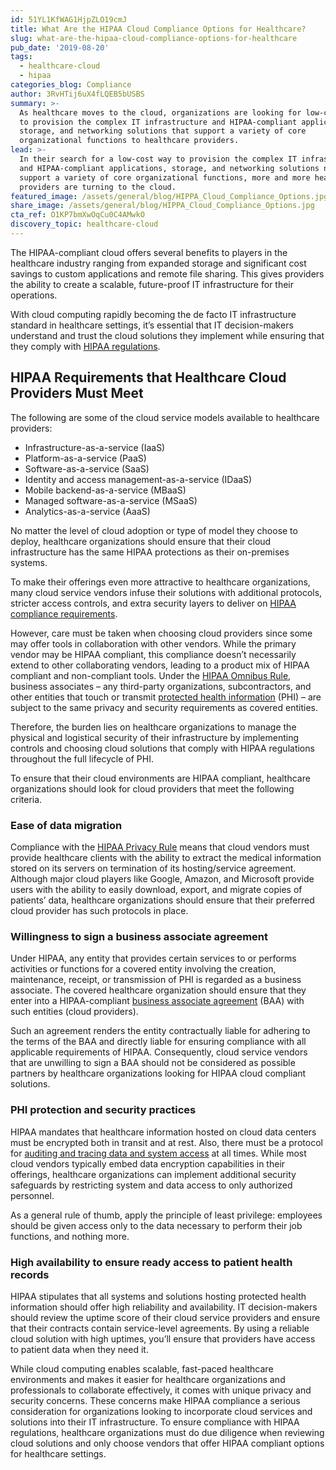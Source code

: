 ```yaml
---
id: 51YL1KfWAG1HjpZLO19cmJ
title: What Are the HIPAA Cloud Compliance Options for Healthcare?
slug: what-are-the-hipaa-cloud-compliance-options-for-healthcare
pub_date: '2019-08-20'
tags:
  - healthcare-cloud
  - hipaa
categories_blog: Compliance
author: 3RvHTij6uX4fLQEB5bUSBS
summary: >-
  As healthcare moves to the cloud, organizations are looking for low-cost ways
  to provision the complex IT infrastructure and HIPAA-compliant applications,
  storage, and networking solutions that support a variety of core
  organizational functions to healthcare providers.
lead: >-
  In their search for a low-cost way to provision the complex IT infrastructure
  and HIPAA-compliant applications, storage, and networking solutions needed to
  support a variety of core organizational functions, more and more healthcare
  providers are turning to the cloud.
featured_image: /assets/general/blog/HIPPA_Cloud_Compliance_Options.jpg
share_image: /assets/general/blog/HIPPA_Cloud_Compliance_Options.jpg
cta_ref: O1KP7bmXwOqCu0C4AMwkO
discovery_topic: healthcare-cloud
---
```

The HIPAA-compliant cloud offers several benefits to players in the healthcare industry ranging from expanded storage and significant cost savings to custom applications and remote file sharing. This gives providers the ability to create a scalable, future-proof IT infrastructure for their operations.

With cloud computing rapidly becoming the de facto IT infrastructure standard in healthcare settings, it’s essential that IT decision-makers understand and trust the cloud solutions they implement while ensuring that they comply with [HIPAA regulations](https://www.hhs.gov/hipaa/for-professionals/index.html).

## HIPAA Requirements that Healthcare Cloud Providers Must Meet

The following are some of the cloud service models available to healthcare providers:

- Infrastructure-as-a-service (IaaS)
- Platform-as-a-service (PaaS)
- Software-as-a-service (SaaS)
- Identity and access management-as-a-service (IDaaS)
- Mobile backend-as-a-service (MBaaS)
- Managed software-as-a-service (MSaaS)
- Analytics-as-a-service (AaaS)

No matter the level of cloud adoption or type of model they choose to deploy, healthcare organizations should ensure that their cloud infrastructure has the same HIPAA protections as their on-premises systems.

To make their offerings even more attractive to healthcare organizations, many cloud service vendors infuse their solutions with additional protocols, stricter access controls, and extra security layers to deliver on [HIPAA compliance requirements](https://datica.com/guide/hipaa/).

However, care must be taken when choosing cloud providers since some may offer tools in collaboration with other vendors. While the primary vendor may be HIPAA compliant, this compliance doesn’t necessarily extend to other collaborating vendors, leading to a product mix of HIPAA compliant and non-compliant tools. Under the [HIPAA Omnibus Rule](https://healthitsecurity.com/news/breaking-down-hipaa-rules-and-regulations-the-omnibus-rule), business associates – any third-party organizations, subcontractors, and other entities that touch or transmit [protected health information](https://datica.com/academy/what-is-protected-health-information-or-phi/) (PHI) – are subject to the same privacy and security requirements as covered entities.   

Therefore, the burden lies on healthcare organizations to manage the physical and logistical security of their infrastructure by implementing controls and choosing cloud solutions that comply with HIPAA regulations throughout the full lifecycle of PHI.

To ensure that their cloud environments are HIPAA compliant, healthcare organizations should look for cloud providers that meet the following criteria.

### Ease of data migration

Compliance with the [HIPAA Privacy Rule](https://www.hhs.gov/hipaa/for-professionals/privacy/index.html) means that cloud vendors must provide healthcare clients with the ability to extract the medical information stored on its servers on termination of its hosting/service agreement. Although major cloud players like Google, Amazon, and Microsoft provide users with the ability to easily download, export, and migrate copies of patients’ data, healthcare organizations should ensure that their preferred cloud provider has such protocols in place.

### Willingness to sign a business associate agreement

Under HIPAA, any entity that provides certain services to or performs activities or functions for a covered entity involving the creation, maintenance, receipt, or transmission of PHI is regarded as a business associate. The covered healthcare organization should ensure that they enter into a HIPAA-compliant [business associate agreement](https://datica.com/academy/business-associate-agreements/) (BAA) with such entities (cloud providers).

Such an agreement renders the entity contractually liable for adhering to the terms of the BAA and directly liable for ensuring compliance with all applicable requirements of HIPAA. Consequently, cloud service vendors that are unwilling to sign a BAA should not be considered as possible partners by healthcare organizations looking for HIPAA cloud compliant solutions.

### PHI protection and security practices

HIPAA mandates that healthcare information hosted on cloud data centers must be encrypted both in transit and at rest. Also, there must be a protocol for [auditing and tracing data and system
access](https://datica.com/academy/hipaa-auditing-and-logging/) at all times. While most cloud vendors typically embed data encryption capabilities in their offerings, healthcare organizations can implement additional security safeguards by restricting system and data access to only authorized personnel. 

As a general rule of thumb, apply the principle of least privilege: employees should be given access only to the data necessary to perform their job functions, and nothing more. 

### High availability to ensure ready access to patient health records

HIPAA stipulates that all systems and solutions hosting protected health information should offer high reliability and availability. IT decision-makers should review the uptime score of their cloud service providers and ensure that their contracts contain service-level agreements. By using a reliable cloud solution with high uptimes, you’ll ensure that providers have access to patient data when they need it.

While cloud computing enables scalable, fast-paced healthcare environments and makes it easier for healthcare organizations and professionals to collaborate effectively, it comes with unique privacy and security concerns. These concerns make HIPAA compliance a serious consideration for organizations looking to incorporate cloud services and solutions into their IT infrastructure.
To ensure compliance with HIPAA regulations, healthcare organizations must do due diligence when reviewing cloud solutions and only choose vendors that offer HIPAA compliant options for healthcare settings.

  